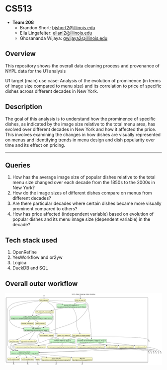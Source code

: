 # **CS513**
* **Team 208**
  * Brandon Short: bjshort2@illinois.edu
  * Ella Lingafelter: ellanl2@illinois.edu
  * Ghosananda Wijaya: gwijaya2@illinois.edu

## Overview
This repository shows the overall data cleaning process and provenance of NYPL data for the U1 analysis

U1 target (main) use case: Analysis of the evolution of prominence (in terms of image size compared to menu size) and its correlation to price of specific dishes across different decades in New York.

## Description
The goal of this analysis is to understand how the prominence of specific dishes, as indicated by the image size relative to the total menu area, has evolved over different decades in New York and how it affected the price. This involves examining the changes in how dishes are visually represented on menus and identifying trends in menu design and dish popularity over time and its effect on pricing.
****
## Queries
1. How has the average image size of popular dishes relative to the total menu size changed over each decade from the 1850s to the 2000s in New York?
2. How do the image sizes of different dishes compare on menus from different decades?
3. Are there particular decades where certain dishes became more visually prominent compared to others?
4. How has price affected (independent variable) based on evolution of popular dishes and its menu image size (dependent variable) in the decade?

## Tech stack used
1. OpenRefine
2. YesWorkflow and or2yw
3. Logica
4. DuckDB and SQL

## Overall outer workflow 
![alt text](https://github.com/GhosanandaW/CS513/blob/main/supplementary_materials/Workflow%20Model/Overall%20Outer%20Workflow/workflow_model_outer_workflow_yesworkflow.png?raw=true)